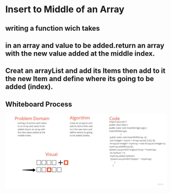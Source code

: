 # Insert to Middle of an Array
## writing a function wich takes
## in an array and value to be added.return an array with the new value added at the middle index.

## Creat an arrayList and add its Items then add to it the new Item and define where its going to be added (index).

## Whiteboard Process
![array-insert-shift](lab2.jpg)